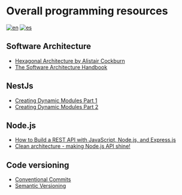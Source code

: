 # Overall programming resources

[![en](https://img.shields.io/badge/lang--en-english-brightgreen)](https://github.com/tomas95go/overall-programming-resources/blob/main/README.md)
[![es](https://img.shields.io/badge/lang--es-espa%C3%B1ol-blue)](https://github.com/tomas95go/overall-programming-resources/blob/main/README.es.md)

## Software Architecture

- [Hexagonal Architecture by Alistair Cockburn](https://alistair.cockburn.us/hexagonal-architecture/)
- [The Software Architecture Handbook](https://www.freecodecamp.org/news/an-introduction-to-software-architecture-patterns/)


## NestJs

- [Creating Dynamic Modules Part 1](https://dev.to/tkssharma/creating-dynamic-modules-in-nest-js-part-1-2n0d)
- [Creating Dynamic Modules Part 2](https://dev.to/tkssharma/creating-dynamic-modules-in-nest-js-part-2-g1j)


## Node.js

- [How to Build a REST API with JavaScript, Node.js, and Express.js](https://www.freecodecamp.org/news/rest-api-design-best-practices-build-a-rest-api)
- [Clean architecture - making Node.js API shine!](https://itnext.io/clean-architecture-making-node-js-api-shine-38134b8f9b5c)

## Code versioning

- [Conventional Commits](https://www.conventionalcommits.org)
- [Semantic Versioning](https://semver.org/)